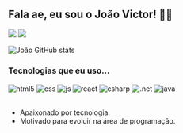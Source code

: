 ## Fala ae, eu sou o João Victor! 🐱‍👤

<div>
  <a href="https://www.instagram.com/joraumm/" target="_blank"><img src="https://img.shields.io/badge/Instagram-000000?style=for-the-badge&logo=instagram&logoColor=white" target="_blank"></a>
  <a href="https://www.linkedin.com/in/jo%C3%A3o-victor-timb%C3%B3-martins-da-silva-821887221/" target="_blank"><img src="https://img.shields.io/badge/LinkedIn-000000?style=for-the-badge&logo=linkedin&logoColor=white" target="_blank"></a>
<div/>

![João GitHub stats](https://github-readme-stats.vercel.app/api?username=joaovtimbo&show_icons=true&theme=highcontrast&count_private=true)

### Tecnologias que eu uso... 

<div style="display: inline_block">
  <img align="center" alt="html5" src="https://img.shields.io/badge/HTML5-000000?style=for-the-badge&logo=html5&logoColor=white" />
  <img align="center" alt="css" src="https://img.shields.io/badge/CSS3-000000?style=for-the-badge&logo=css3&logoColor=white" />
  <img align="center" alt="js" src="https://img.shields.io/badge/JavaScript-000000?style=for-the-badge&logo=javascript&logoColor=white" />
  <img align="center" alt="react" src="https://img.shields.io/badge/React-000000?style=for-the-badge&logo=react&logoColor=white" />
  <img align="center" alt="csharp" src="https://img.shields.io/badge/C%23-000000?style=for-the-badge&logo=c-sharp&logoColor=white" />
  <img align="center" alt=".net" src="https://img.shields.io/badge/.NET-000000?style=for-the-badge&logo=.net&logoColor=white" />
  <img align="center" alt="java" src="https://img.shields.io/badge/Java-000000?style=for-the-badge&logo=java&logoColor=white" />
</div><br/>
  
  - Apaixonado por tecnologia. <br/>
  - Motivado para evoluir na área de programação.
